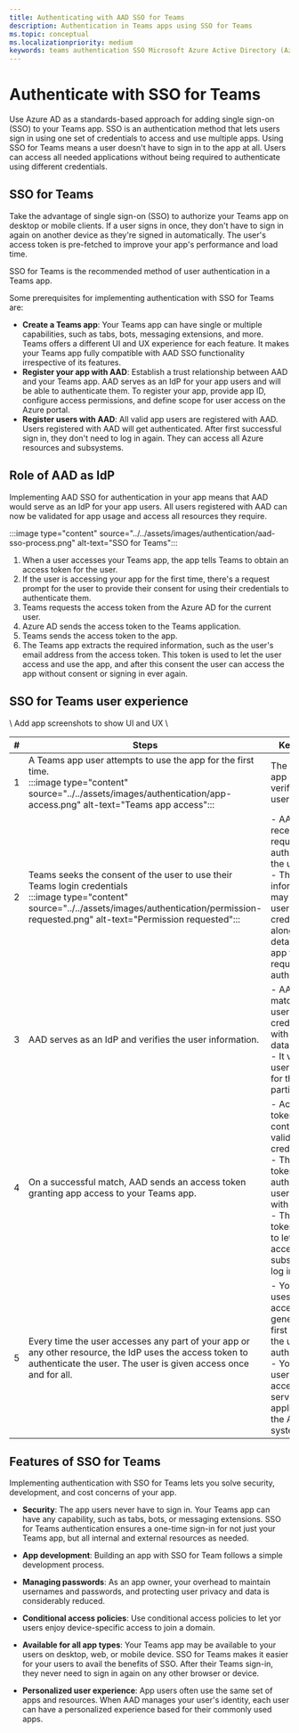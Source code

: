 ```yaml
---
title: Authenticating with AAD SSO for Teams
description: Authentication in Teams apps using SSO for Teams
ms.topic: conceptual
ms.localizationpriority: medium
keywords: teams authentication SSO Microsoft Azure Active Directory (Azure AD), OIDC, username, password
---
```

# Authenticate with SSO for Teams

<!--Azure Active Directory (Azure AD) is a cloud-based identity and access management service. It helps your app users access external resources, such as Microsoft 365, the Azure portal, and thousands of other SaaS applications. Your users can also access internal resources, such as apps on your corporate network and intranet, along with any cloud apps from your own organization.-->

Use Azure AD as a standards-based approach for adding single sign-on (SSO) to your Teams app. SSO is an authentication method that lets users sign in using one set of credentials to access and use multiple apps. Using SSO for Teams means a user doesn't have to sign in to the app at all. Users can access all needed applications without being required to authenticate using different credentials.

## SSO for Teams

Take the advantage of single sign-on (SSO) to authorize your Teams app on desktop or mobile clients. If a user signs in once, they don't have to sign in again on another device as they're signed in automatically. The user's access token is pre-fetched to improve your app's performance and load time.

SSO for Teams is the recommended method of user authentication in a Teams app.

Some prerequisites for implementing authentication with SSO for Teams are:

- **Create a Teams app**: Your Teams app can have single or multiple capabilities, such as tabs, bots, messaging extensions, and more. Teams offers a different UI and UX experience for each feature. It makes your Teams app fully compatible with AAD SSO functionality irrespective of its features.
- **Register your app with AAD**: Establish a trust relationship between AAD and your Teams app. AAD serves as an IdP for your app users and will be able to authenticate them. To register your app, provide app ID, configure access permissions, and define scope for user access on the Azure portal.
- **Register users with AAD**: All valid app users are registered with AAD. Users registered with AAD will get authenticated. After first successful sign in, they don't need to log in again. They can access all Azure resources and subsystems.

## Role of AAD as IdP

Implementing AAD SSO for authentication in your app means that AAD would serve as an IdP for your app users. All users registered with AAD can now be validated for app usage and access all resources they require.

:::image type="content" source="../../assets/images/authentication/aad-sso-process.png" alt-text="SSO for Teams":::

1. When a user accesses your Teams app, the app tells Teams to obtain an access token for the user.
1. If the user is accessing your app for the first time, there's a request prompt for the user to provide their consent for using their credentials to authenticate them.
1. Teams requests the access token from the Azure AD for the current user.
1. Azure AD sends the access token to the Teams application.
1. Teams sends the access token to the app.
1. The Teams app extracts the required information, such as the user's email address from the access token. This token is used to let the user access and use the app, and after this consent the user can access the app without consent or signing in ever again.

## SSO for Teams user experience

\ Add app screenshots to show UI and UX \

| # | Steps | Key points |
|--- | --- | --- |
| 1 | A Teams app user attempts to use the app for the first time. <br> :::image type="content" source="../../assets/images/authentication/app-access.png" alt-text="Teams app access"::: | The Teams app seeks to verify the user's identity. |
| 2 | Teams seeks the consent of the user to use their Teams login credentials <br> :::image type="content" source="../../assets/images/authentication/permission-requested.png" alt-text="Permission requested"::: | - AAD receives the request to authenticate the user. <br> - This information may include user credentials along with details of the app that requested authentication. |
| 3 | AAD serves as an IdP and verifies the user information. | - AAD matches the user credentials with its database. <br> - It verifies user access for the particular app. |
| 4 | On a successful match, AAD sends an access token granting app access to your Teams app. | - Access token may contain validated user credentials. <br> - The access token of the authentication user is saved with the app. <br> - The access token is used to let the user access at subsequent log ins. |
| 5 | Every time the user accesses any part of your app or any other resource, the IdP uses the access token to authenticate the user. The user is given access once and for all. | - Your app uses the access token generated the first time that the user was authenticated. <br> - Your app user can now access all services and application in the Azure system. |

## Features of SSO for Teams

Implementing authentication with SSO for Teams lets you solve security, development, and cost concerns of your app.

- **Security**: The app users never have to sign in. Your Teams app can have any capability, such as tabs, bots, or messaging extensions. SSO for Teams authentication ensures a one-time sign-in for not just your Teams app, but all internal and external resources as needed.

- **App development**: Building an app with SSO for Team follows a simple development process.

- **Managing passwords**: As an app owner, your overhead to maintain usernames and passwords, and protecting user privacy and data is considerably reduced.

- **Conditional access policies**: Use conditional access policies to let yor users enjoy device-specific access to join a domain.

- **Available for all app types**: Your Teams app may be available to your users on desktop, web, or mobile device. SSO for Teams makes it easier for your users to avail the benefits of SSO. After their Teams sign-in, they never need to sign in again on any other browser or device.

- **Personalized user experience**: App users often use the same set of apps and resources. When AAD manages your user's identity, each user can have a personalized experience based for their commonly used apps.
